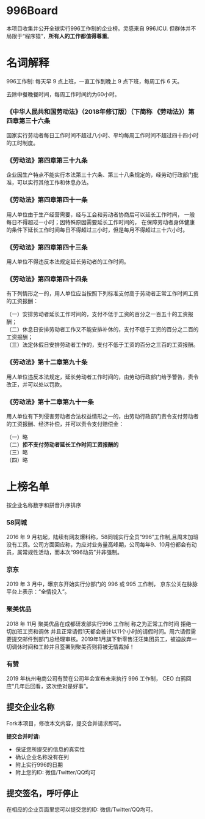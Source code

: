 # 996Board

本项目收集并公开全球实行996工作制的企业榜。灵感来自 996.ICU. 但群体并不局限于“程序猿”，**所有人的工作都值得尊重**。

# 名词解释

996工作制: 每天早 9 点上班，一直工作到晚上 9 点下班，每周工作 6 天。

去除中餐晚餐时间，每周工作时间约为60小时。

### 《中华人民共和国劳动法》（2018年修订版）（下简称 《劳动法》）第四章第三十六条

国家实行劳动者每日工作时间不超过八小时、平均每周工作时间不超过四十四小时的工时制度。  

### 《劳动法》第四章第三十九条

企业因生产特点不能实行本法第三十六条、第三十八条规定的，经劳动行政部门批准，可以实行其他工作和休息办法。  

### 《劳动法》第四章第四十一条   

用人单位由于生产经营需要，经与工会和劳动者协商后可以延长工作时间， 一般每日不得超过一小时；因特殊原因需要延长工作时间的，
在保障劳动者身体健康的条件下延长工作时间每日不得超过三小时，但是每月不得超过三十六小时。  

### 《劳动法》第四章第四十三条 

用人单位不得违反本法规定延长劳动者的工作时间。  

### 《劳动法》第四章第四十四条

有下列情形之一的，用人单位应当按照下列标准支付高于劳动者正常工作时间工资的工资报酬：  

  （一）安排劳动者延长工作时间的，支付不低于工资的百分之一百五十的工资报酬；  
  （二）休息日安排劳动者工作又不能安排补休的，支付不低于工资的百分之二百的工资报酬；  
  （三）法定休假日安排劳动者工作的，支付不低于工资的百分之三百的工资报酬。  

### 《劳动法》第十二章第九十条  

用人单位违反本法规定，延长劳动者工作时间的，由劳动行政部门给予警告，责令改正，并可以处以罚款。    

### 《劳动法》第十二章第九十一条  

用人单位有下列侵害劳动者合法权益情形之一的，由劳动行政部门责令支付劳动者的工资报酬、经济补偿，并可以责令支付赔偿金： 

  （一）略  
  （二）**拒不支付劳动者延长工作时间工资报酬的**  
  （三）略  
  （四）略  


# 上榜名单

按企业名称数字和拼音升序排序

### 58同城

2016 年 9 月初起，陆续有网友爆料称，58同城实行全员“996”工作制,且周末加班没有工资。公司方面回应称，为应对业务量高峰期，公司每年9、10月份都会有动员，属常规性活动，而本次“996动员”并非强制。

### 京东

2019 年 3 月中，曝京东开始实行分部门的 996 或 995 工作制，
京东公关在脉脉平台上表示：“全情投入”。

### 聚美优品

2018 年 11月 聚美优品在成都研发部实行996 工作制 称之为正常工作时间 拒绝一切加班工资和调休 并且正常请假1天都会被计以11个小时的请假时间。周六请假需要提交邮件到部门总经理审核。2019年1月旗下新零售汪汪集团员工，被迫放弃一切调休时间和工龄并且签署到聚美否则将被无情裁掉！

### 有赞

2019 年杭州电商公司有赞在公司年会宣布未来执行 996 工作制，
CEO 白鸦回应“几年后回看，这次绝对是好事”。



提交企业名称
---
Fork本项目，修改本文内容，提交合并请求即可。

__提交合并时请:__
- 保证您所提交的信息的真实性
- 确认企业名称没有在列
- 附上实行996的日期
- 附上您的ID: 微信/Twitter/QQ均可

提交签名，呼吁停止
---
在相应的企业页面里您可以提交您的ID: 微信/Twitter/QQ均可。


